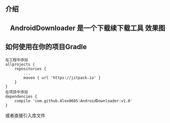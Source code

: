 介绍
-
    AndroidDownloader 是一个下载续下载工具
效果图
------
如何使用在你的项目Gradle 
----------------------
	在工程中添加
	allprojects {
		repositories {
			...
			maven { url 'https://jitpack.io' }
		}
	}
	在项目中添加  
	dependencies {
		compile 'com.github.Alex0605:AndroidDownloader:v1.0'
	}

或者直接引入库文件
